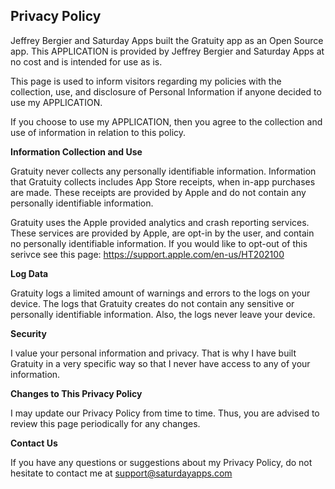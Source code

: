 ## Privacy Policy

Jeffrey Bergier and Saturday Apps built the Gratuity app as an Open Source app. This APPLICATION is provided by Jeffrey Bergier and Saturday Apps at no cost and is intended for use as is.

This page is used to inform visitors regarding my policies with the collection, use, and disclosure of Personal Information if anyone decided to use my APPLICATION.

If you choose to use my APPLICATION, then you agree to the collection and use of information in relation to this policy.

**Information Collection and Use**

Gratuity never collects any personally identifiable information. Information that Gratuity collects includes App Store receipts, when in-app purchases are made. These receipts are provided by Apple and do not contain any personally identifiable information.

Gratuity uses the Apple provided analytics and crash reporting services. These services are provided by Apple, are opt-in by the user, and contain no personally identifiable information. If you would like to opt-out of this serivce see this page: https://support.apple.com/en-us/HT202100

**Log Data**

Gratuity logs a limited amount of warnings and errors to the logs on your device. The logs that Gratuity creates do not contain any sensitive or personally identifiable information. Also, the logs never leave your device.

**Security**

I value your personal information and privacy. That is why I have built Gratuity in a very specific way so that I never have access to any of your information.

**Changes to This Privacy Policy**

I may update our Privacy Policy from time to time. Thus, you are advised to review this page periodically for any changes.

**Contact Us**

If you have any questions or suggestions about my Privacy Policy, do not hesitate to contact me at support@saturdayapps.com